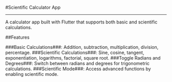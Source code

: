 #Scientific Calculator App

---

A calculator app built with Flutter that supports both basic and scientific calculations.

##Features

###Basic Calculations###: Addition, subtraction, multiplication, division, percentage.
###Scientific Calculations###: Sine, cosine, tangent, exponentiation, logarithms, factorial, square root.
###Toggle Radians and Degrees###: Switch between radians and degrees for trigonometric calculations.
###Scientific Mode###: Access advanced functions by enabling scientific mode.
